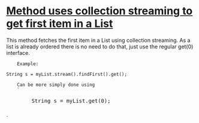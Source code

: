 # [Method uses collection streaming to get first item in a List](http://fb-contrib.sourceforge.net/bugdescriptions.html#LUI_USE_GET0)

This method fetches the first item in a List using collection streaming. As a list is already ordered
    	there is no need to do that, just use the regular get(0) interface.  

    	Example:

    String s = myList.stream().findFirst().get();

    	Can be more simply done using
    	`

<pre>
    	String s = myList.get(0);
    	</pre>

`